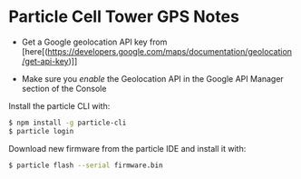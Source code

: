 # Particle Cell Tower GPS Notes

* Get a Google geolocation API key from [here[(https://developers.google.com/maps/documentation/geolocation/get-api-key)]]

* Make sure you *enable* the Geolocation API in the Google API Manager section of the Console

Install the particle CLI with:
```bash
$ npm install -g particle-cli
$ particle login
```

Download new firmware from the particle IDE and install it with:
```bash
$ particle flash --serial firmware.bin
```